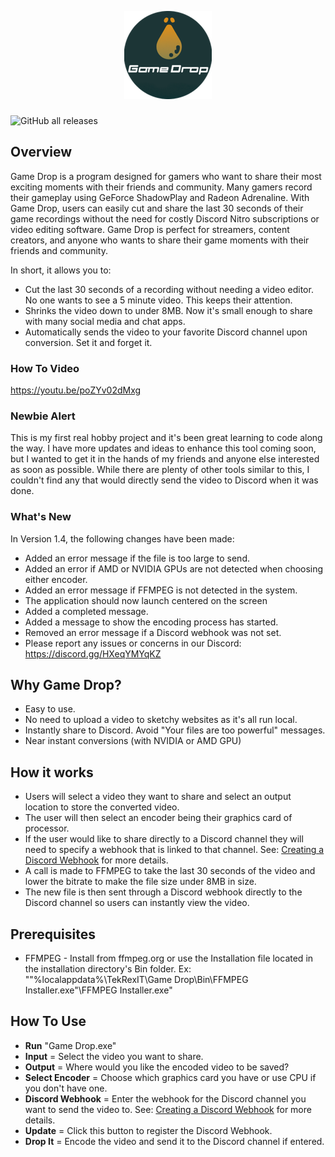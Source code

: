 <p align="center">
  <img src="https://github.com/ahiser24/Game-Drop/blob/main/assets/frame0/logo.png?raw=true" alt="Logo"/>
</p>

###
![GitHub all releases](https://img.shields.io/github/downloads/ahiser24/game-drop/total?logo=Github)

## Overview
Game Drop is a program designed for gamers who want to share their most exciting moments with their friends and community. Many gamers record their gameplay using GeForce ShadowPlay and Radeon Adrenaline. With Game Drop, users can easily cut and share the last 30 seconds of their game recordings without the need for costly Discord Nitro subscriptions or video editing software. Game Drop is perfect for streamers, content creators, and anyone who wants to share their game moments with their friends and community. 

In short, it allows you to:
* Cut the last 30 seconds of a recording without needing a video editor. No one wants to see a 5 minute video. This keeps their attention.
* Shrinks the video down to under 8MB. Now it's small enough to share with many social media and chat apps.
* Automatically sends the video to your favorite Discord channel upon conversion. Set it and forget it.

### How To Video
https://youtu.be/poZYv02dMxg
### Newbie Alert
This is my first real hobby project and it's been great learning to code along the way. I have more updates and ideas to enhance this tool coming soon, but I wanted to get it in the hands of my friends and anyone else interested as soon as possible. While there are plenty of other tools similar to this, I couldn't find any that would directly send the video to Discord when it was done.

### What's New
In Version 1.4, the following changes have been made:
* Added an error message if the file is too large to send.
* Added an error if AMD or NVIDIA GPUs are not detected when choosing either encoder.
* Added an error message if FFMPEG is not detected in the system.
* The application should now launch centered on the screen
* Added a completed message.
* Added a message to show the encoding process has started.
* Removed an error message if a Discord webhook was not set.
* Please report any issues or concerns in our Discord: https://discord.gg/HXeqYMYqKZ

## Why Game Drop?
* Easy to use.
* No need to upload a video to sketchy websites as it's all run local.
* Instantly share to Discord. Avoid "Your files are too powerful" messages.
* Near instant conversions (with NVIDIA or AMD GPU)

## How it works
* Users will select a video they want to share and select an output location to store the converted video.
* The user will then select an encoder being their graphics card of processor.
* If the user would like to share directly to a Discord channel they will need to specify a webhook that is linked to that channel. See: [Creating a Discord Webhook](https://support.discord.com/hc/en-us/articles/228383668-Intro-to-Webhooks) for more details.
* A call is made to FFMPEG to take the last 30 seconds of the video and lower the bitrate to make the file size under 8MB in size.
* The new file is then sent through a Discord webhook directly to the Discord channel so users can instantly view the video.

## Prerequisites
* FFMPEG - Install from ffmpeg.org or use the Installation file located in the installation directory's Bin folder. Ex: ""%localappdata%\TekRexIT\Game Drop\Bin\FFMPEG Installer.exe"\FFMPEG Installer.exe"


## How To Use
* **Run** "Game Drop.exe"
* **Input** = Select the video you want to share.
* **Output** = Where would you like the encoded video to be saved?
* **Select Encoder** = Choose which graphics card you have or use CPU if you don't have one.
* **Discord Webhook** = Enter the webhook for the Discord channel you want to send the video to. See: [Creating a Discord Webhook](https://support.discord.com/hc/en-us/articles/228383668-Intro-to-Webhooks) for more details.
* **Update** = Click this button to register the Discord Webhook.
* **Drop It** = Encode the video and send it to the Discord channel if entered.
